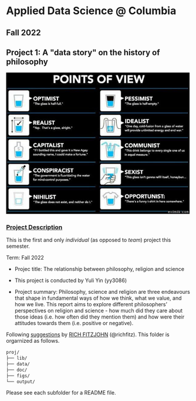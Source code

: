 # Applied Data Science @ Columbia
## Fall 2022
## Project 1: A "data story" on the history of philosophy

<img src="figs/100126-the-glass.jpeg" width="500">

### [Project Description](doc/)
This is the first and only *individual* (as opposed to *team*) project this semester. 

Term: Fall 2022

+ Projec title: The relationship between philosophy, religion and science
+ This project is conducted by Yuli Yin (yy3086)

+ Project summary: Philosophy, science and religion are three endeavours that shape in fundamental ways of how we think, what we value, and how we live. This report aims to explore different philosophers’ perspectives on religion and science - how much did they care about those ideas (i.e. how often did they mention them) and how were their attitudes towards them (i.e. positive or negative).

Following [suggestions](http://nicercode.github.io/blog/2013-04-05-projects/) by [RICH FITZJOHN](http://nicercode.github.io/about/#Team) (@richfitz). This folder is orgarnized as follows.

```
proj/
├── lib/
├── data/
├── doc/
├── figs/
└── output/
```

Please see each subfolder for a README file.
